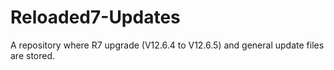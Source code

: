 # Reloaded7-Updates
A repository where R7 upgrade (V12.6.4 to V12.6.5) and general update files are stored. 
